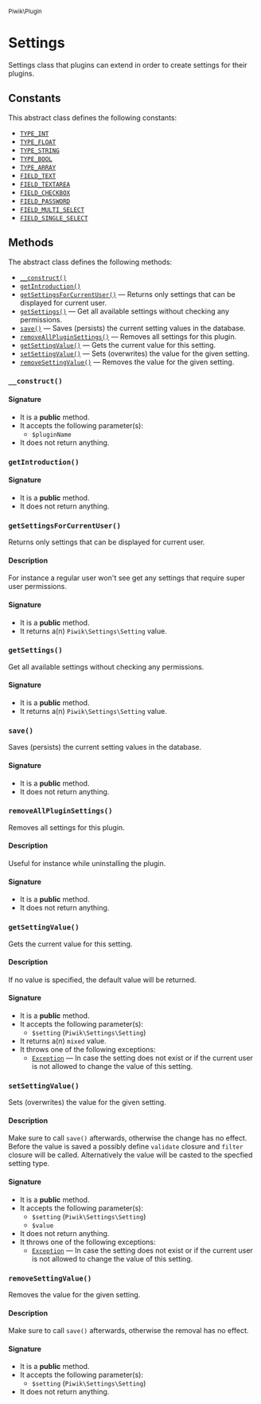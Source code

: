 <small>Piwik\Plugin</small>

Settings
========

Settings class that plugins can extend in order to create settings for their plugins.


Constants
---------

This abstract class defines the following constants:

- [`TYPE_INT`](#TYPE_INT)
- [`TYPE_FLOAT`](#TYPE_FLOAT)
- [`TYPE_STRING`](#TYPE_STRING)
- [`TYPE_BOOL`](#TYPE_BOOL)
- [`TYPE_ARRAY`](#TYPE_ARRAY)
- [`FIELD_TEXT`](#FIELD_TEXT)
- [`FIELD_TEXTAREA`](#FIELD_TEXTAREA)
- [`FIELD_CHECKBOX`](#FIELD_CHECKBOX)
- [`FIELD_PASSWORD`](#FIELD_PASSWORD)
- [`FIELD_MULTI_SELECT`](#FIELD_MULTI_SELECT)
- [`FIELD_SINGLE_SELECT`](#FIELD_SINGLE_SELECT)

Methods
-------

The abstract class defines the following methods:

- [`__construct()`](#__construct)
- [`getIntroduction()`](#getIntroduction)
- [`getSettingsForCurrentUser()`](#getSettingsForCurrentUser) &mdash; Returns only settings that can be displayed for current user.
- [`getSettings()`](#getSettings) &mdash; Get all available settings without checking any permissions.
- [`save()`](#save) &mdash; Saves (persists) the current setting values in the database.
- [`removeAllPluginSettings()`](#removeAllPluginSettings) &mdash; Removes all settings for this plugin.
- [`getSettingValue()`](#getSettingValue) &mdash; Gets the current value for this setting.
- [`setSettingValue()`](#setSettingValue) &mdash; Sets (overwrites) the value for the given setting.
- [`removeSettingValue()`](#removeSettingValue) &mdash; Removes the value for the given setting.

### `__construct()` <a name="__construct"></a>

#### Signature

- It is a **public** method.
- It accepts the following parameter(s):
    - `$pluginName`
- It does not return anything.

### `getIntroduction()` <a name="getIntroduction"></a>

#### Signature

- It is a **public** method.
- It does not return anything.

### `getSettingsForCurrentUser()` <a name="getSettingsForCurrentUser"></a>

Returns only settings that can be displayed for current user.

#### Description

For instance a regular user won&#039;t see get
any settings that require super user permissions.

#### Signature

- It is a **public** method.
- It returns a(n) `Piwik\Settings\Setting` value.

### `getSettings()` <a name="getSettings"></a>

Get all available settings without checking any permissions.

#### Signature

- It is a **public** method.
- It returns a(n) `Piwik\Settings\Setting` value.

### `save()` <a name="save"></a>

Saves (persists) the current setting values in the database.

#### Signature

- It is a **public** method.
- It does not return anything.

### `removeAllPluginSettings()` <a name="removeAllPluginSettings"></a>

Removes all settings for this plugin.

#### Description

Useful for instance while uninstalling the plugin.

#### Signature

- It is a **public** method.
- It does not return anything.

### `getSettingValue()` <a name="getSettingValue"></a>

Gets the current value for this setting.

#### Description

If no value is specified, the default value will be returned.

#### Signature

- It is a **public** method.
- It accepts the following parameter(s):
    - `$setting` (`Piwik\Settings\Setting`)
- It returns a(n) `mixed` value.
- It throws one of the following exceptions:
    - [`Exception`](http://php.net/class.Exception) &mdash; In case the setting does not exist or if the current user is not allowed to change the value of this setting.

### `setSettingValue()` <a name="setSettingValue"></a>

Sets (overwrites) the value for the given setting.

#### Description

Make sure to call `save()` afterwards, otherwise the change
has no effect. Before the value is saved a possibly define `validate` closure and `filter` closure will be
called. Alternatively the value will be casted to the specfied setting type.

#### Signature

- It is a **public** method.
- It accepts the following parameter(s):
    - `$setting` (`Piwik\Settings\Setting`)
    - `$value`
- It does not return anything.
- It throws one of the following exceptions:
    - [`Exception`](http://php.net/class.Exception) &mdash; In case the setting does not exist or if the current user is not allowed to change the value of this setting.

### `removeSettingValue()` <a name="removeSettingValue"></a>

Removes the value for the given setting.

#### Description

Make sure to call `save()` afterwards, otherwise the removal has no
effect.

#### Signature

- It is a **public** method.
- It accepts the following parameter(s):
    - `$setting` (`Piwik\Settings\Setting`)
- It does not return anything.

